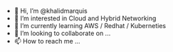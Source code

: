 - 👋 Hi, I’m @khalidmarquis
- 👀 I’m interested in Cloud and Hybrid Networking 
- 🌱 I’m currently learning AWS / Redhat / Kuberneties 
- 💞️ I’m looking to collaborate on ...
- 📫 How to reach me ...

<!---
khalidmarquis/khalidmarquis is a ✨ special ✨ repository because its `README.md` (this file) appears on your GitHub profile.
You can click the Preview link to take a look at your changes.
--->

